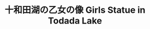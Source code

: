 ---
title: 十和田湖の乙女の像 Girls Statue in Todada Lake
category: paintings
series: 
year: 2012
image: towadalake.jpg
size: 
materials: oil on canvas
---